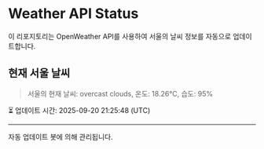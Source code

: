 
# Weather API Status

이 리포지토리는 OpenWeather API를 사용하여 서울의 날씨 정보를 자동으로 업데이트합니다.

## 현재 서울 날씨
> 서울의 현재 날씨: overcast clouds, 온도: 18.26°C, 습도: 95%

⏳ 업데이트 시간: 2025-09-20 21:25:48 (UTC)

---
자동 업데이트 봇에 의해 관리됩니다.
